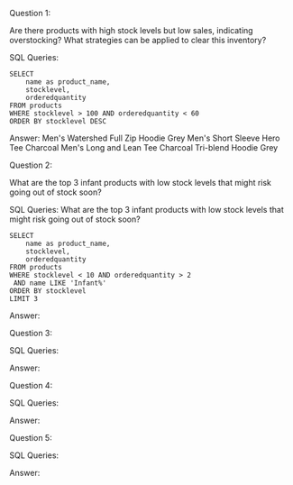 Question 1: 


Are there products with high stock levels but low sales, indicating overstocking? What strategies can be applied to clear this inventory?

SQL Queries: 
```
SELECT 
	name as product_name,
	stocklevel,
	orderedquantity
FROM products
WHERE stocklevel > 100 AND orderedquantity < 60
ORDER BY stocklevel DESC
```

Answer: Men's Watershed Full Zip Hoodie Grey
	Men's Short Sleeve Hero Tee Charcoal
 	Men's Long and Lean Tee Charcoal
  	Tri-blend Hoodie Grey



Question 2: 

What are the top 3 infant products with low stock levels that might risk going out of stock soon?​

SQL Queries:
What are the top 3 infant products with low stock levels that might risk going out of stock soon?​
```
SELECT 
	name as product_name,
	stocklevel,
	orderedquantity
FROM products
WHERE stocklevel < 10 AND orderedquantity > 2
 AND name LIKE 'Infant%'
ORDER BY stocklevel 
LIMIT 3
```

Answer:



Question 3: 

SQL Queries:

Answer:



Question 4: 

SQL Queries:

Answer:



Question 5: 

SQL Queries:

Answer:
